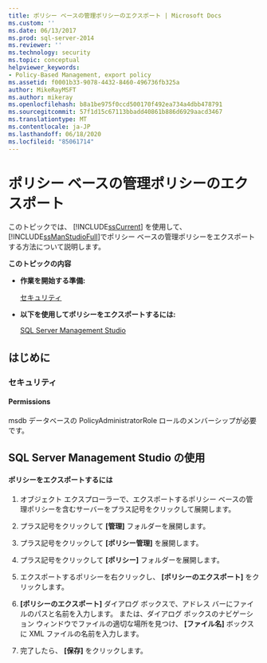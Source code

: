 ```yaml
---
title: ポリシー ベースの管理ポリシーのエクスポート | Microsoft Docs
ms.custom: ''
ms.date: 06/13/2017
ms.prod: sql-server-2014
ms.reviewer: ''
ms.technology: security
ms.topic: conceptual
helpviewer_keywords:
- Policy-Based Management, export policy
ms.assetid: f0001b33-9078-4432-8460-496736fb325a
author: MikeRayMSFT
ms.author: mikeray
ms.openlocfilehash: b8a1be975f0ccd500170f492ea734a4dbb478791
ms.sourcegitcommit: 57f1d15c67113bbadd40861b886d6929aacd3467
ms.translationtype: MT
ms.contentlocale: ja-JP
ms.lasthandoff: 06/18/2020
ms.locfileid: "85061714"
---
```

# <a name="export-a-policy-based-management-policy"></a>ポリシー ベースの管理ポリシーのエクスポート
  このトピックでは、 [!INCLUDE[ssCurrent](../../includes/sscurrent-md.md)] を使用して、 [!INCLUDE[ssManStudioFull](../../includes/ssmanstudiofull-md.md)]でポリシー ベースの管理ポリシーをエクスポートする方法について説明します。  
  
 **このトピックの内容**  
  
-   **作業を開始する準備:**  
  
     [セキュリティ](#Security)  
  
-   **以下を使用してポリシーをエクスポートするには:**  
  
     [SQL Server Management Studio](#SSMSProcedure)  
  
##  <a name="before-you-begin"></a><a name="BeforeYouBegin"></a> はじめに  
  
###  <a name="security"></a><a name="Security"></a> セキュリティ  
  
####  <a name="permissions"></a><a name="Permissions"></a> Permissions  
 msdb データベースの PolicyAdministratorRole ロールのメンバーシップが必要です。  
  
##  <a name="using-sql-server-management-studio"></a><a name="SSMSProcedure"></a> SQL Server Management Studio の使用  
  
#### <a name="to-export-a-policy"></a>ポリシーをエクスポートするには  
  
1.  オブジェクト エクスプローラーで、エクスポートするポリシー ベースの管理ポリシーを含むサーバーをプラス記号をクリックして展開します。  
  
2.  プラス記号をクリックして **[管理]** フォルダーを展開します。  
  
3.  プラス記号をクリックして **[ポリシー管理]** を展開します。  
  
4.  プラス記号をクリックして **[ポリシー]** フォルダーを展開します。  
  
5.  エクスポートするポリシーを右クリックし、 **[ポリシーのエクスポート]** をクリックします。  
  
6.  **[ポリシーのエクスポート]** ダイアログ ボックスで、アドレス バーにファイルのパスと名前を入力します。 または、ダイアログ ボックスのナビゲーション ウィンドウでファイルの適切な場所を見つけ、 **[ファイル名]** ボックスに XML ファイルの名前を入力します。  
  
7.  完了したら、 **[保存]** をクリックします。  
  
  
